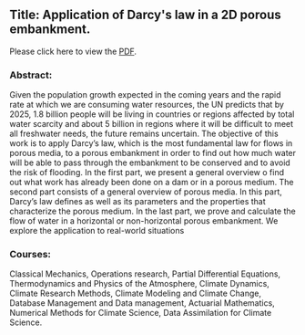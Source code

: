 ## Title: Application of Darcy's law in a 2D porous embankment.

 Please click here to view the [PDF](https://github.com/RegisKonan/AIMS_master_embankment/blob/25718d7f4f9468ee3b14e3178236cd92bcb1f7a8/Essay_phase_regis_konan.pdf).
 
### Abstract: 

Given the population growth expected in the coming years and the rapid rate at which we are consuming water resources, the UN predicts that by 2025, 1.8 billion people will be living in countries or regions affected by total water scarcity and about 5 billion in regions where it will be difficult to meet all freshwater needs, the future remains uncertain. The objective of this work is to apply Darcy’s law, which is the most fundamental law for flows in porous media, to a porous
embankment in order to find out how much water will be able to pass through the embankment to be conserved and to avoid the risk of flooding. In the first part, we present a general overview o find out what work has already been done on a dam or in a porous medium. The second part consists of a general overview of porous media. In this part, Darcy’s law defines as well as its parameters and the properties that characterize the porous medium. In the last part, we prove and calculate the flow of water in a horizontal or non-horizontal porous embankment. We explore the application to real-world situations


### Courses: 
Classical Mechanics, Operations research, Partial Differential Equations, Thermodynamics and Physics of the Atmosphere, Climate Dynamics, Climate Research Methods, Climate Modeling and Climate
Change, Database Management and Data management, Actuarial Mathematics, Numerical Methods for Climate Science, Data Assimilation for Climate Science.
